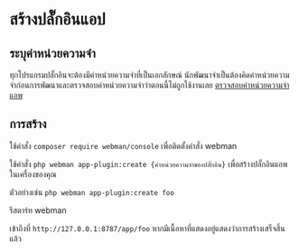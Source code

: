 # สร้างปลั๊กอินแอป

## ระบุค่าหน่วยความจำ

ทุกโปรแกรมปลั๊กอินจะต้องมีค่าหน่วยความจำที่เป็นเอกลักษณ์ นักพัฒนาจำเป็นต้องคิดค่าหน่วยความจำก่อนการพัฒนาและตรวจสอบค่าหน่วยความจำว่าตอนนี้ไม่ถูกใช้งานเลย
[ตรวจสอบค่าหน่วยความจำแอพ](https://www.workerman.net/app/check)

## การสร้าง

ใช้คำสั่ง `composer require webman/console` เพื่อติดตั้งคำสั่ง webman

ใช้คำสั่ง `php webman app-plugin:create {ค่าหน่วยความจำของปลั๊กอิน}` เพื่อสร้างปลั๊กอินแอพในเครื่องของคุณ

ตัวอย่างเช่น `php webman app-plugin:create foo`

รีสตาร์ท webman

เข้าถึงที่ `http://127.0.0.1:8787/app/foo` หากมีเนื้อหาที่แสดงอยู่แสดงว่าการสร้างเสร็จสิ้นแล้ว
  
